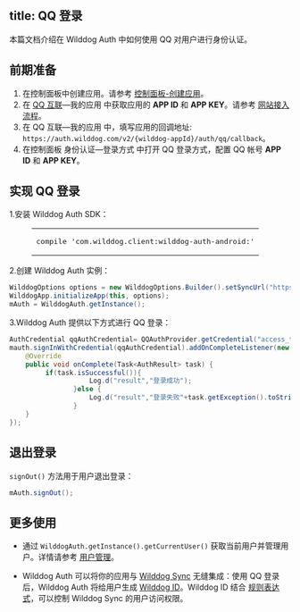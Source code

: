 
title:  QQ 登录
---

本篇文档介绍在 Wilddog Auth 中如何使用 QQ 对用户进行身份认证。


## 前期准备

1. 在控制面板中创建应用。请参考 [控制面板-创建应用](/console/creat.html#创建一个野狗应用)。
2. 在 [QQ 互联](https://connect.qq.com)—我的应用 中获取应用的 **APP ID** 和 **APP KEY**。请参考 [网站接入流程](http://wiki.connect.qq.com/网站接入流程)。
3. 在 QQ 互联—我的应用 中，填写应用的回调地址:` https://auth.wilddog.com/v2/{wilddog-appId}/auth/qq/callback`。
4. 在控制面板 身份认证—登录方式 中打开 QQ 登录方式，配置 QQ 帐号 **APP ID** 和 **APP KEY**。

## 实现 QQ 登录
1.安装 Wilddog Auth SDK：

<figure class="highlight java"><table><tbody><tr><td class="code"><pre><div class="line">compile <span class="string">&apos;com.wilddog.client:wilddog-auth-android:<span class="android-auth-version"></span>&apos;</span></div></pre></td></tr></tbody></table></figure>


2.创建 Wilddog Auth 实例：

```java
WilddogOptions options = new WilddogOptions.Builder().setSyncUrl("https://<wilddog appId>.wilddogio.com").build();
WilddogApp.initializeApp(this, options);
mAuth = WilddogAuth.getInstance();
```

3.Wilddog Auth 提供以下方式进行 QQ 登录：


```java
AuthCredential qqAuthCredential= QQAuthProvider.getCredential("access_token");
mauth.signInWithCredential(qqAuthCredential).addOnCompleteListener(new OnCompleteListener<AuthResult>() {
    @Override
    public void onComplete(Task<AuthResult> task) {
         if(task.isSuccessful()){
                    Log.d("result","登录成功");
                }else {
                    Log.d("result","登录失败"+task.getException().toString());
                }
    }
});
```


## 退出登录

`signOut()` 方法用于用户退出登录：

```java
mAuth.signOut();
```

## 更多使用

- 通过 `WilddogAuth.getInstance().getCurrentUser()` 获取当前用户并管理用户。详情请参考 [用户管理](/auth/Android/guide/manageuser.html)。


- Wilddog Auth 可以将你的应用与 [Wilddog Sync](/sync/Android/index.html) 无缝集成：使用 QQ 登录后，Wilddog Auth 将给用户生成 [Wilddog ID](/auth/Android/guide/concept.html#Wilddog-ID)。Wilddog ID 结合 [规则表达式](/sync/Android/rules/introduce.html)，可以控制 Wilddog Sync 的用户访问权限。


